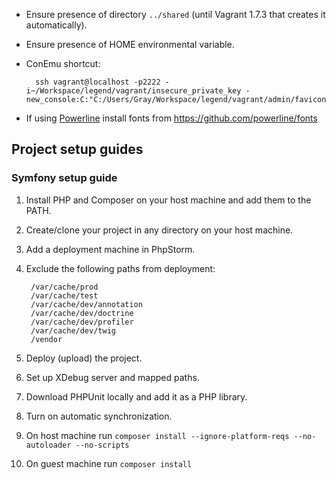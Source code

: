 * Ensure presence of directory `../shared` (until Vagrant 1.7.3 that creates it automatically).
* Ensure presence of HOME environmental variable.
* ConEmu shortcut:

        ssh vagrant@localhost -p2222 -i~/Workspace/legend/vagrant/insecure_private_key -new_console:C:"C:/Users/Gray/Workspace/legend/vagrant/admin/favicon.ico"

* If using [Powerline]() install fonts from https://github.com/powerline/fonts

## Project setup guides

### Symfony setup guide

1. Install PHP and Composer on your host machine and add them to the PATH.
1. Create/clone your project in any directory on your host machine.
1. Add a deployment machine in PhpStorm.
1. Exclude the following paths from deployment:

        /var/cache/prod
        /var/cache/test
        /var/cache/dev/annotation
        /var/cache/dev/doctrine
        /var/cache/dev/profiler
        /var/cache/dev/twig
        /vendor
1. Deploy (upload) the project.
1. Set up XDebug server and mapped paths.
1. Download PHPUnit locally and add it as a PHP library.
1. Turn on automatic synchronization.
1. On host machine run `composer install --ignore-platform-reqs --no-autoloader --no-scripts`
1. On guest machine run `composer install`
